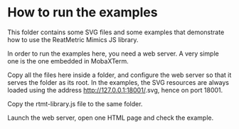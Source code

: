 # How to run the examples
This folder contains some SVG files and some examples that demonstrate how to use the ReatMetric Mimics JS library.

In order to run the examples here, you need a web server. A very simple one is the one embedded in MobaXTerm.

Copy all the files here inside a folder, and configure the web server so that it serves the folder as its root.
In the examples, the SVG resources are always loaded using the address http://127.0.0.1:18001/<resource>.svg, hence on port 18001.

Copy the rtmt-library.js file to the same folder.

Launch the web server, open one HTML page and check the example.

 